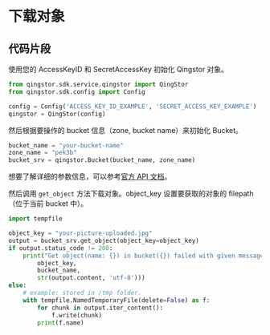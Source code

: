 # 下载对象

## 代码片段

使用您的 AccessKeyID 和 SecretAccessKey 初始化 Qingstor 对象。

```python
from qingstor.sdk.service.qingstor import QingStor
from qingstor.sdk.config import Config

config = Config('ACCESS_KEY_ID_EXAMPLE', 'SECRET_ACCESS_KEY_EXAMPLE')
qingstor = QingStor(config)
```

然后根据要操作的 bucket 信息（zone, bucket name）来初始化 Bucket。

```python
bucket_name = "your-bucket-name"
zone_name = "pek3b"
bucket_srv = qingstor.Bucket(bucket_name, zone_name)
```

想要了解详细的参数信息，可以参考[官方 API 文档](https://docs.qingcloud.com/qingstor/api/object/get)。

然后调用 `get_object` 方法下载对象。object_key 设置要获取的对象的 filepath（位于当前 bucket 中）。

```python
import tempfile

object_key = "your-picture-uploaded.jpg"
output = bucket_srv.get_object(object_key=object_key)
if output.status_code != 200:
    print("Get object(name: {}) in bucket({}) failed with given message: {}".format(
        object_key,
        bucket_name,
        str(output.content, 'utf-8')))
else:
    # example: stored in /tmp folder.
    with tempfile.NamedTemporaryFile(delete=False) as f:
        for chunk in output.iter_content():
            f.write(chunk)
        print(f.name)
```
